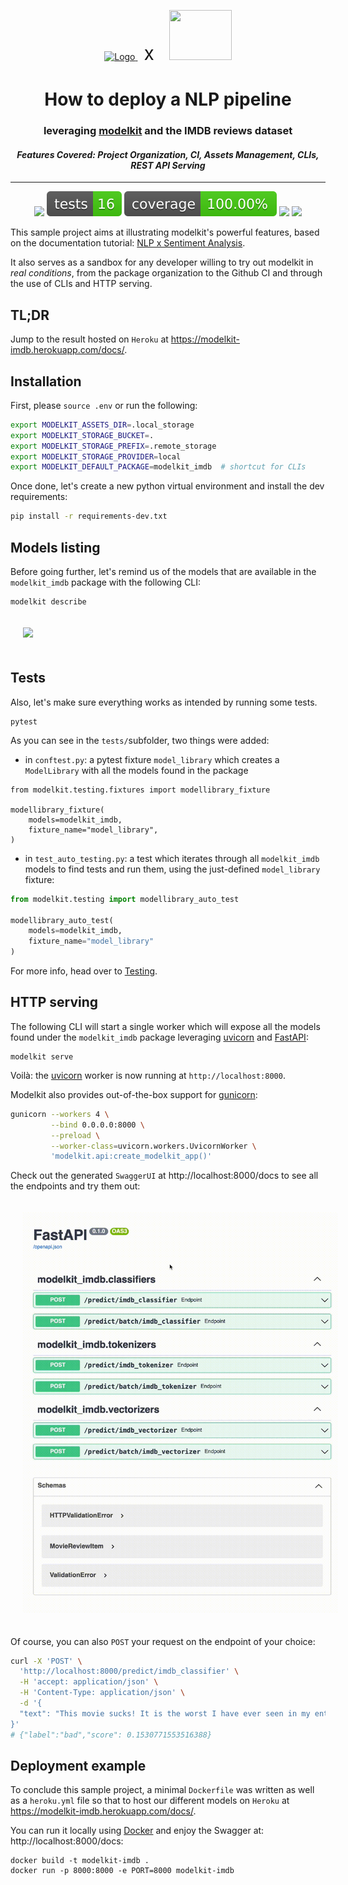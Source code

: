 <p align="center">
  <a href="https://github.com/clustree/modelkit">
    <img src="https://raw.githubusercontent.com/clustree/modelkit/main/.github/resources/logo.svg" alt="Logo" width="80" height="80" />
</a><span style="font-size:30px; margin: 0px 20px 0px 10px; padding-bottom: 100px">x</span>
<img src="https://upload.wikimedia.org/wikipedia/commons/6/69/IMDB_Logo_2016.svg" width="100" height="80"/>
</p>

<h1 align="center">How to deploy a NLP pipeline</h1>
<h3 align="center">leveraging <a href="https://github.com/clustree/modelkit">modelkit</a> and the IMDB reviews dataset</h3>

<h4 align="center">
  <em>Features Covered: Project Organization, CI, Assets Management, CLIs, REST API Serving</em>
</h4>

---

<p align="center">
  <a href="https://github.com/clustree/modelkit-imdb/actions?query=branch%3Amain+"><img src="https://img.shields.io/github/workflow/status/clustree/modelkit-imdb/CI/main" /></a>
  <a href="https://github.com/clustree/modelkit-imdb/actions/workflows/main.yml?query=branch%3Amain+"><img src="docs/badges/tests.svg" /></a>
  <a href="https://clustree.github.io/modelkit-imdb/coverage/index.html"><img src="docs/badges/coverage.svg" /></a>
<img src="https://img.shields.io/static/v1?label=python&message=3.7&color=blue" />
  <a href="https://github.com/clustree/modelkit-imdb/blob/main/LICENSE"><img src="https://img.shields.io/github/license/clustree/modelkit-imdb" /></a>
</p>

This sample project aims at illustrating modelkit's powerful features, based on the documentation tutorial: [NLP x Sentiment Analysis](https://clustree.github.io/modelkit/examples/nlp_sentiment/intro.html).

It also serves as a sandbox for any developer willing to try out modelkit in _real conditions_, from the package organization to the Github CI and through the use of CLIs and HTTP serving.

## TL;DR

Jump to the result hosted on `Heroku` at https://modelkit-imdb.herokuapp.com/docs/.

## Installation

First, please `source .env` or run the following:

```bash
export MODELKIT_ASSETS_DIR=.local_storage
export MODELKIT_STORAGE_BUCKET=.
export MODELKIT_STORAGE_PREFIX=.remote_storage
export MODELKIT_STORAGE_PROVIDER=local
export MODELKIT_DEFAULT_PACKAGE=modelkit_imdb  # shortcut for CLIs
```

Once done, let's create a new python virtual environment and install the dev requirements:

```bash
pip install -r requirements-dev.txt
```

## Models listing

Before going further, let's remind us of the models that are available in the `modelkit_imdb` package with the following CLI:

```
modelkit describe
```

<img src=".github/resources/describe.gif" style="margin: 20px" />


## Tests

Also, let's make sure everything works as intended by running some tests.
```
pytest
```

As you can see in the `tests/`subfolder, two things were added:
- in `conftest.py`: a pytest fixture `model_library` which creates a `ModelLibrary` with all the models found in the package
```
from modelkit.testing.fixtures import modellibrary_fixture

modellibrary_fixture(
    models=modelkit_imdb,
    fixture_name="model_library",
)
```
- in `test_auto_testing.py`: a test which iterates through all `modelkit_imdb` models to find tests and run them, using the just-defined `model_library` fixture:
```python
from modelkit.testing import modellibrary_auto_test

modellibrary_auto_test(
    models=modelkit_imdb,
    fixture_name="model_library"
)
```

For more info, head over to [Testing](https://clustree.github.io/modelkit/library/models/testing.html).

## HTTP serving

The following CLI will start a single worker which will expose all the models found under the `modelkit_imdb` package leveraging [uvicorn](https://www.uvicorn.org/) and [FastAPI](https://fastapi.tiangolo.com/):

```
modelkit serve
```

Voilà: the [uvicorn](https://www.uvicorn.org/) worker is now running at `http://localhost:8000`.

Modelkit also provides out-of-the-box support for [gunicorn](https://docs.gunicorn.org/en/stable/):
```bash
gunicorn --workers 4 \
         --bind 0.0.0.0:8000 \
         --preload \
         --worker-class=uvicorn.workers.UvicornWorker \
         'modelkit.api:create_modelkit_app()'
```

Check out the generated `SwaggerUI` at http://localhost:8000/docs to see all the endpoints and try them out:

<img src=".github/resources/swagger.gif" alt="modelkit swagger" style="margin: 20px">

Of course, you can also `POST` your request on the endpoint of your choice:

```bash
curl -X 'POST' \
  'http://localhost:8000/predict/imdb_classifier' \
  -H 'accept: application/json' \
  -H 'Content-Type: application/json' \
  -d '{
  "text": "This movie sucks! It is the worst I have ever seen in my entire life"
}'
# {"label":"bad","score": 0.1530771553516388}
```

## Deployment example

To conclude this sample project, a minimal `Dockerfile` was written as well as a `heroku.yml` file so that to host our different models on `Heroku` at https://modelkit-imdb.herokuapp.com/docs/.

You can run it locally using [Docker](https://www.docker.com/) and enjoy the Swagger at: http://localhost:8000/docs:

```
docker build -t modelkit-imdb .
docker run -p 8000:8000 -e PORT=8000 modelkit-imdb 
```
